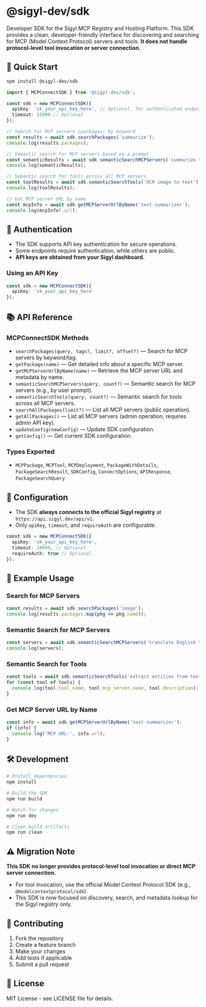 # @sigyl-dev/sdk

Developer SDK for the Sigyl MCP Registry and Hosting Platform. This SDK provides a clean, developer-friendly interface for discovering and searching for MCP (Model Context Protocol) servers and tools. **It does not handle protocol-level tool invocation or server connection.**

## 🚀 Quick Start

```bash
npm install @sigyl-dev/sdk
```

```typescript
import { MCPConnectSDK } from '@sigyl-dev/sdk';

const sdk = new MCPConnectSDK({
  apiKey: 'sk_your_api_key_here', // Optional, for authenticated endpoints
  timeout: 15000 // Optional
});

// Search for MCP servers (packages) by keyword
const results = await sdk.searchPackages('summarize');
console.log(results.packages);

// Semantic search for MCP servers based on a prompt
const semanticResults = await sdk.semanticSearchMCPServers('summarize this text');
console.log(semanticResults);

// Semantic search for tools across all MCP servers
const toolResults = await sdk.semanticSearchTools('OCR image to text');
console.log(toolResults);

// Get MCP server URL by name
const mcpInfo = await sdk.getMCPServerUrlByName('text-summarizer');
console.log(mcpInfo?.url);
```

## 🔐 Authentication

- The SDK supports API key authentication for secure operations.
- Some endpoints require authentication, while others are public.
- **API keys are obtained from your Sigyl dashboard.**

### Using an API Key

```typescript
const sdk = new MCPConnectSDK({
  apiKey: 'sk_your_api_key_here'
});
```

## 📚 API Reference

### MCPConnectSDK Methods

- `searchPackages(query, tags?, limit?, offset?)` — Search for MCP servers by keyword/tag.
- `getPackage(name)` — Get detailed info about a specific MCP server.
- `getMCPServerUrlByName(name)` — Retrieve the MCP server URL and metadata by name.
- `semanticSearchMCPServers(query, count?)` — Semantic search for MCP servers (e.g., by user prompt).
- `semanticSearchTools(query, count?)` — Semantic search for tools across all MCP servers.
- `searchAllPackages(limit?)` — List all MCP servers (public operation).
- `getAllPackages()` — List all MCP servers (admin operation, requires admin API key).
- `updateConfig(newConfig)` — Update SDK configuration.
- `getConfig()` — Get current SDK configuration.

### Types Exported

- `MCPPackage`, `MCPTool`, `MCPDeployment`, `PackageWithDetails`, `PackageSearchResult`, `SDKConfig`, `ConnectOptions`, `APIResponse`, `PackageSearchQuery`

## 🔧 Configuration

- The SDK **always connects to the official Sigyl registry** at `https://api.sigyl.dev/api/v1`.
- Only `apiKey`, `timeout`, and `requireAuth` are configurable.

```typescript
const sdk = new MCPConnectSDK({
  apiKey: 'sk_your_api_key_here',
  timeout: 10000, // Optional
  requireAuth: true // Optional
});
```

## 📝 Example Usage

### Search for MCP Servers
```typescript
const results = await sdk.searchPackages('image');
console.log(results.packages.map(pkg => pkg.name));
```

### Semantic Search for MCP Servers
```typescript
const servers = await sdk.semanticSearchMCPServers('translate English to French');
console.log(servers);
```

### Semantic Search for Tools
```typescript
const tools = await sdk.semanticSearchTools('extract entities from text', 3);
for (const tool of tools) {
  console.log(tool.tool_name, tool.mcp_server.name, tool.description);
}
```

### Get MCP Server URL by Name
```typescript
const info = await sdk.getMCPServerUrlByName('text-summarizer');
if (info) {
  console.log('MCP URL:', info.url);
}
```

## 🛠️ Development

```bash
# Install dependencies
npm install

# Build the SDK
npm run build

# Watch for changes
npm run dev

# Clean build artifacts
npm run clean
```

## ⚠️ Migration Note

**This SDK no longer provides protocol-level tool invocation or direct MCP server connection.**
- For tool invocation, use the official Model Context Protocol SDK (e.g., `@modelcontextprotocol/sdk`).
- This SDK is now focused on discovery, search, and metadata lookup for the Sigyl registry only.

## 🤝 Contributing

1. Fork the repository
2. Create a feature branch
3. Make your changes
4. Add tests if applicable
5. Submit a pull request

## 📄 License

MIT License - see LICENSE file for details. 